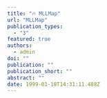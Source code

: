 ```yaml
---
title: "🔥 MLLMap"
url: "MLLMap"
publication_types:
  - "3"
featured: true
authors:
  - admin
doi: ""
publication: ""
publication_short: ""
abstract: ""
date: 1999-01-18T14:31:11.488Z
---
```



